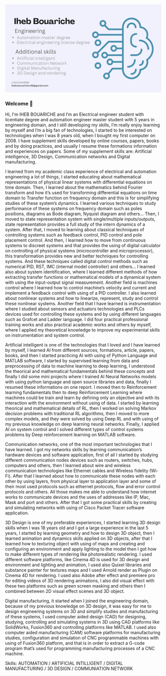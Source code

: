 ![alt text](https://github.com/IhebBouariche1/IhebBouariche/blob/main/Iheb%20Bouariche%20(13).png)
### Welcome 👋 
   Hi, I'm IHEB BOUARICHE and I’m an Electrical engineer student with licentiate degree and automation engineer master student with 5 years in engineering domain, and I still developing my skills, I’m really enjoy learning by myself and I’m a big fan of technologies, I started to be interested on technologies when I was 8 years old, when I bought my first computer on 2008. I have supplement skills developed by online courses, papers, books and by doing practices, and usually I resume these formations information and experiences on papers. Some of my supplement skills are:  Artificial intelligence, 3D Design, Communication networks and Digital manufacturing.
 
   I learned from my academic class experience of electrical and automation engineering a lot of things, I started educating about mathematical representations of physical linear systems with differential equations on time domain. Then, I learned about the mathematics behind Fourier transform and how it’s used for transforming differential equations on time domain to Transfer function on frequency domain and this is for simplifying studies of these system’s dynamics. I learned various techniques to study performance of these systems on frequency domain such as poles positions, diagrams as Bode diagram, Nyquist diagram and others… Then, I moved to state representation system with single/multiple inputs/outputs, state representation provides a full study of the intern dynamics of a system. After that, I moved to learning about classical techniques of controlling systems such as feedback control, PID control and pole placement control. And then, I learned how to move from continuous systems to discreet systems and that provides the using of digital calculator on controlling of physical systems (microcontroller and microprocessor), this transformation provides new and better techniques for controlling systems. And these techniques called digital control methods such as numerical PID, RST, IMC (internal model controller) and others… I learned also about system identification, where I learned different methods of how extracting transfer functions or mathematical models of a dynamical system with using the input-output signal measurement.  Another field is machines control where I learned how to control machine’s velocity and current and implement a feedback control with using of a PID controller. I also learned about nonlinear systems and how to linearize, represent, study and control these nonlinear systems. Another field that I have learned is instrumentation where I studied about sensors and actuators technologies and PLCs devices used for controlling these systems and by using different languages such as Grafcet and Ladder language. I did four practical professional training works and also practical academic works and others by myself, where I applied my theoretical knowledge to improve my experimental skills on instrumentation and system control.

   Artificial intelligent is one of the technologies that I loved and I have learned by myself, I learned AI from different sources, formations, article, papers, books, and then I started practicing AI with using of Python Language and MATLAB software, I started by supervised learning from data and preprocessing of data to machine learning to deep learning, I understood the theorical and mathematical fundamentals behind these concepts and finally I did some mini projects where I trained AI Neural Networks models with using python language and open source libraries and data, finally I resumed these informations on one report. I moved then to Reinforcement learning fundamentals then to deep Reinforcement Learning where machines could be train and learn by defining only an objective and with its interaction with the environment without using of data. I started by learning theorical and mathematical details of RL, then I worked on solving Markov decision problems with traditional RL algorithms, then I moved to more complex models, and they were solved by using Deep RL and with using of my previous knowledge on deep learning neural networks. Finally, I applied AI on system control and I solved different types of control systems problems by Deep reinforcement learning on MATLAB software.

   Communication networks, one of the most important technologies that I have learned. I got my networks skills by learning communication’s hardware devices and software application, first of all I started by studying different communication nodes devices such as routers, switches, hubs, computers and others, then I learned about wire and wireless communication technologies like Ethernet cables and Wireless fidelity (Wi-Fi). After that I learned about how to communicate these nodes with each other by using layers, from physical layer to application layer and some of their most used protocols such as ethernet protocols, flow and error control protocols and others. All those makes me able to understand how internet works to communicate devices and the uses of addresses like IP, Mac, Mask and port and others. After that I got some practical skills by creating and simulating networks with using of Cisco Packet Tracer software application.  

   3D Design is one of my preferable experiences, I started learning 3D design skills when I was 18 years old and I got a large experience in the last 5 years, I started by learning geometry and how to design 3D object, then I learned animation and dynamics skills applied on 3D objects, after that I learned how to texturing object with using of maps and creating and configuring an environment and apply lighting to the model then I got how to make different types of rendering like photorealistic rendering. I used different software platforms, like Cinema 4D is used for 3D design and environment and lighting and animation, I used also Quixel libraries and substance painter for textures maps and I used Arnold render as Plugin on Cinema 4D for rendering. I used also Adobe after effect and premiere pro for editing videos of 3D rendering animations, I also did visual effect with these two platforms such as green screen masking and others then I combined between 2D visual effect scenes and 3D object.

   Digital manufacturing, it started when I joined the engineering domain, because of my previous knowledge on 3D design, it was easy for me to design engineering systems on 3D and simplify studies and manufacturing of these systems, I used computer aided design (CAD) for designing, studying, controlling and simulating systems in 3D using CAD platforms like SolidWorks, Fusion360 and controlling platforms like MATLAB. I used also computer aided manufacturing (CAM) software platforms for manufacturing studies, configuration and simulation of CNC programmable machines with using of Fusion360 platform, and that is in order to extract a G-code program that’s used for programming manufacturing processes of a CNC machine.


Skills: AUTOMATION / ARTIFICIAL INTILLIGENT / DIGITAL MANUFACTURING  / 3D DESIGN / COMMUNIATION NETWORK
 
